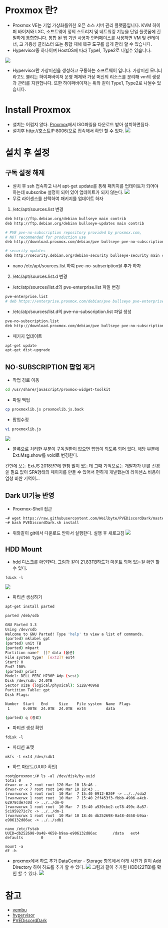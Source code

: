 # Proxmox 란?
- Proxmox VE는 기업 가상화를위한 오픈 소스 서버 관리 플랫폼입니다. KVM 하이퍼 바이저와 LXC, 소프트웨어 정의 스토리지 및 네트워킹 기능을 단일 플랫폼에 긴밀하게 통합합니다. 통합 된 웹 기반 사용자 인터페이스를 사용하면 VM 및 컨테이너, 고 가용성 클러스터 또는 통합 재해 복구 도구를 쉽게 관리 할 수 있습니다.
- Hypervisor중 하나이며 HostOS에 따라 Type1, Type2로 나뉠수 있습니다.

![](https://images.velog.io/images/hong-brother/post/07c5cecd-8897-45b4-bfb0-8f438926c02d/%E1%84%89%E1%85%B3%E1%84%8F%E1%85%B3%E1%84%85%E1%85%B5%E1%86%AB%E1%84%89%E1%85%A3%E1%86%BA%202022-03-10%20%E1%84%8B%E1%85%A9%E1%84%92%E1%85%AE%205.21.47.png)
- Hypervisor란 가상머신을 생성하고 구동하는 소프트웨어 입니다. 가상머신 모니터라고도 불리는 하이퍼바이저 운영 체제와 가상 머신의 리소스를 분리해 vm의 생성과 관리를 지원합니다. 또한 하이퍼바이저는 위와 같이 Type1, Type2로 나뉠수 있습니다.

# Install Proxmox
- 설치는 어렵지 않다. [Proxmox](https://www.proxmox.com/en/)에서 ISO파일을 다운로드 받아 설치하면됩다.
- 설치후 http://호스트IP:8006/으로 접속해서 확인 할 수 있다.
![](https://images.velog.io/images/hong-brother/post/a5bd803b-42bf-4639-9ad7-fee0de1c9820/%E1%84%89%E1%85%B3%E1%84%8F%E1%85%B3%E1%84%85%E1%85%B5%E1%86%AB%E1%84%89%E1%85%A3%E1%86%BA%202022-03-10%20%E1%84%8B%E1%85%A9%E1%84%92%E1%85%AE%205.35.37.png)

# 설치 후 설정
## 구독 설정 해제
- 설치 후 ssh 접속하고 나서 apt-get update를 통해 패키지를 업데이트가 되어야 하는데 subscribe 설정이 되어 있어 업데이트가 되지 않는다.
![](https://images.velog.io/images/hong-brother/post/eb49bee0-ef5c-4909-bd99-06ac3a88bf4b/%E1%84%89%E1%85%B3%E1%84%8F%E1%85%B3%E1%84%85%E1%85%B5%E1%86%AB%E1%84%89%E1%85%A3%E1%86%BA%202022-03-10%20%E1%84%8B%E1%85%A9%E1%84%92%E1%85%AE%205.48.02.png)
- 무료 라이센스를 선택하여 패키지를 업데이트 하자
1. /etc/apt/sources.list 변경

```bash
deb http://ftp.debian.org/debian bullseye main contrib
deb http://ftp.debian.org/debian bullseye-updates main contrib

# PVE pve-no-subscription repository provided by proxmox.com,
# NOT recommended for production use
deb http://download.proxmox.com/debian/pve bullseye pve-no-subscription

# security updates
deb http://security.debian.org/debian-security bullseye-security main contrib
```
- nano /etc/apt/sources.list 하여 pve-no-subscription을 추가 하자

2. /etc/apt/sources.list.d 변경
- /etc/atp/sources/list.d의 pve-enterprise.list 파일 변경
```bash
pve-enterprise.list
# deb https://enterprise.proxmox.com/debian/pve bullseye pve-enterprise
```

- /etc/atp/sources/list.d의 pve-no-subscription.list 파일 생성
```bash
pve-no-subscription.list
deb http://download.proxmox.com/debian/pve bullseye pve-no-subscription
```

- 패키지 업데이트
```bash
apt-get update
apt-get dist-upgrade
```

## NO-SUBSCRIPTION 팝업 제거
- 작업 경로 이동
```bash
cd /usr/share/javascript/proxmox-widget-toolkit
```

- 파일 백업
```bash
cp proxmoxlib.js proxmoxlib.js.back
```

- 팝업수정
```bash
vi proxmoxlib.js
```
![](https://images.velog.io/images/hong-brother/post/4e83f375-7e9a-4b7f-b117-9f1e19da0c8b/%E1%84%89%E1%85%B3%E1%84%8F%E1%85%B3%E1%84%85%E1%85%B5%E1%86%AB%E1%84%89%E1%85%A3%E1%86%BA%202022-03-10%20%E1%84%8B%E1%85%A9%E1%84%92%E1%85%AE%206.10.59.png)
- 블록으로 처리한 부분이 구독권한이 없으면 팝업이 되도록 되어 있다. 해당 부분에 Ext.Msg.show를 void로 변경한다.
>
간만에 보는 ExtJS 2018년?에 한참 많이 썼는데 그때 기억으로는 개발자가 UI를 신경 쓸 필요 없이 SPA형태의 페이지를 만들 수 있어서 편하게 개발했는데 라이센스 비용이 엄청 비싼 기억이...

## Dark UI기능 반영
- Proxmox-Shell 접근
```bash
~# wget https://raw.githubusercontent.com/Weilbyte/PVEDiscordDark/master/PVEDiscordDark.sh
~# bash PVEDiscordDark.sh install
```
- 위와같이 git에서 다운로드 받아서 실행한다. 실행 후 새로고침
![](https://images.velog.io/images/hong-brother/post/794af22d-9d0c-45f9-a0e3-2375c754bdd2/%E1%84%89%E1%85%B3%E1%84%8F%E1%85%B3%E1%84%85%E1%85%B5%E1%86%AB%E1%84%89%E1%85%A3%E1%86%BA%202022-03-10%20%E1%84%8B%E1%85%A9%E1%84%92%E1%85%AE%206.29.32.png)

## HDD Mount
- hdd 디스크를 확인한다. 그림과 같이 21.83TB하드가 마운트 되어 있는걸 확인 할 수 있다.
```
fdisk -l
```
![](https://images.velog.io/images/hong-brother/post/e04963c6-fcd7-45e7-b8f8-073937cba3ce/%E1%84%89%E1%85%B3%E1%84%8F%E1%85%B3%E1%84%85%E1%85%B5%E1%86%AB%E1%84%89%E1%85%A3%E1%86%BA%202022-03-10%20%E1%84%8B%E1%85%A9%E1%84%92%E1%85%AE%206.36.55.png)

- 파티션 생성하기
```bash
apt-get install parted

parted /deb/sdb

GNU Parted 3.3
Using /dev/sdb
Welcome to GNU Parted! Type 'help' to view a list of commands.
(parted) mklabel gpt
(parted) unit TB
(parted) mkpart
Partition name?  []? data (옵션)
File system type?  [ext2]? ext4
Start? 0
End? 100%
(parted) print
Model: DELL PERC H730P Adp (scsi)
Disk /dev/sdb: 24.0TB
Sector size (logical/physical): 512B/4096B
Partition Table: gpt
Disk Flags:

Number  Start   End     Size    File system  Name  Flags
 1      0.00TB  24.0TB  24.0TB  ext4         data

(parted) q (종료)
```

- 파티션 생성 확인
```
fdisk -l
```

- 파티션 포맷
```
mkfs -t ext4 /dev/sdb1
```

- 하드 마운트(UUID 확인)
```
root@proxmox:/# ls -al /dev/disk/by-uuid
total 0
drwxr-xr-x 2 root root 120 Mar 10 18:46 .
drwxr-xr-x 7 root root 140 Mar 10 18:43 ..
lrwxrwxrwx 1 root root  10 Mar  7 15:40 0912-B20F -> ../../sda2
lrwxrwxrwx 1 root root  10 Mar  7 15:40 2ff453f3-fbbb-4906-a4cb-62978cde7c0d -> ../../dm-0
lrwxrwxrwx 1 root root  10 Mar  7 15:40 a939cbe2-ce78-499c-8a57-5c1959272c7c -> ../../dm-1
lrwxrwxrwx 1 root root  10 Mar 10 18:46 db252698-0a48-4658-b9aa-e906132d86ac -> ../../sdb1

nano /etc/fstab
UUID=db252698-0a48-4658-b9aa-e906132d86ac       /data   ext4    defaults        0       0

mount -a
df -h
```

- proxmox에서 하드 추가 
DataCenter - Storage 항목에서 아래 사진과 같이 Add Directory 하여 하드를 추가 할 수 있다.
![](https://images.velog.io/images/hong-brother/post/79dc5f5a-236f-4966-aecd-cb286e772d69/%E1%84%89%E1%85%B3%E1%84%8F%E1%85%B3%E1%84%85%E1%85%B5%E1%86%AB%E1%84%89%E1%85%A3%E1%86%BA%202022-03-10%20%E1%84%8B%E1%85%A9%E1%84%92%E1%85%AE%206.52.31.png)
그림과 같이 추가된 HDD(22TB)를 확인 할 수 있다.
![](https://images.velog.io/images/hong-brother/post/362b1b2b-43c1-4b55-8719-549a34afc4ae/%E1%84%89%E1%85%B3%E1%84%8F%E1%85%B3%E1%84%85%E1%85%B5%E1%86%AB%E1%84%89%E1%85%A3%E1%86%BA%202022-03-10%20%E1%84%8B%E1%85%A9%E1%84%92%E1%85%AE%206.53.03.png)

# 참고
- [vembu](https://www.vembu.com/blog/type-1-and-type-2-hypervisor/)
- [hypervisor](https://www.redhat.com/ko/topics/virtualization/what-is-a-hypervisor)
- [PVEDiscordDark](https://github.com/Weilbyte/PVEDiscordDark)
